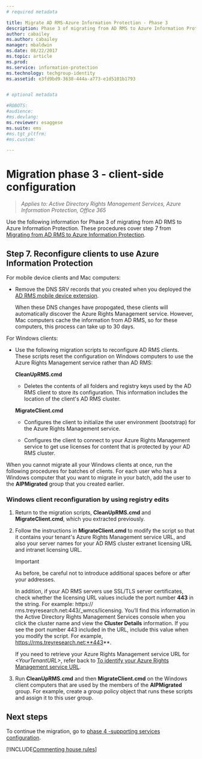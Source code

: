 ```yaml
---
# required metadata

title: Migrate AD RMS-Azure Information Protection - Phase 3
description: Phase 3 of migrating from AD RMS to Azure Information Protection, covering step 7 from Migrating from AD RMS to Azure Information Protection.
author: cabailey
ms.author: cabailey
manager: mbaldwin
ms.date: 08/22/2017
ms.topic: article
ms.prod:
ms.service: information-protection
ms.technology: techgroup-identity
ms.assetid: e3fd9bd9-3638-444a-a773-e1d5101b1793


# optional metadata

#ROBOTS:
#audience:
#ms.devlang:
ms.reviewer: esaggese
ms.suite: ems
#ms.tgt_pltfrm:
#ms.custom:

---
```

# Migration phase 3 - client-side configuration

>*Applies to: Active Directory Rights Management Services, Azure Information Protection, Office 365*

Use the following information for Phase 3 of migrating from AD RMS to Azure Information Protection. These procedures cover step 7 from [Migrating from AD RMS to Azure Information Protection](migrate-from-ad-rms-to-azure-rms.md).

## Step 7. Reconfigure clients to use Azure Information Protection

For mobile device clients and Mac computers:

- Remove the DNS SRV records that you created when you deployed the [AD RMS mobile device extension](http://technet.microsoft.com/library/dn673574.aspx).
    
    When these DNS changes have propogated, these clients will automatically discover the Azure Rights Management service. However, Mac computers cache the information from AD RMS, so for these computers, this process can take up to 30 days.

For Windows clients:

- Use the following migration scripts to reconfigure AD RMS clients. These scripts reset the configuration on Windows computers to use the Azure Rights Management service rather than AD RMS: 
    
    **CleanUpRMS.cmd**
    
    - Deletes the contents of all folders and registry keys used by the AD RMS client to store its configuration. This information includes the location of the client's AD RMS cluster.
    
    **MigrateClient.cmd**
    
    - Configures the client to initialize the user environment (bootstrap) for the Azure Rights Management service.
    
    - Configures the client to connect to your Azure Rights Management service to get use licenses for content that is protected by your AD RMS cluster. 

When you cannot migrate all your Windows clients at once, run the following procedures for batches of clients. For each user who has a Windows computer that you want to migrate in your batch, add the user to the **AIPMigrated** group that you created earlier.

### Windows client reconfiguration by using registry edits

1. Return to the migration scripts, **CleanUpRMS.cmd** and **MigrateClient.cmd**, which you extracted previously.

2.  Follow the instructions in **MigrateClient.cmd** to modify the script so that it contains your tenant's Azure Rights Management service URL, and also your server names for your AD RMS cluster extranet licensing URL and intranet licensing URL.

    > [!IMPORTANT]
    > As before, be careful not to introduce additional spaces before or after your addresses.
    > 
    > In addition, if your AD RMS servers use SSL/TLS server certificates, check whether the licensing URL values include the port number **443** in the string. For example: https:// rms.treyresearch.net:443/_wmcs/licensing. You’ll find this information in the Active Directory Rights Management Services console when you click the cluster name and view the **Cluster Details** information. If you see the port number 443 included in the URL, include this value when you modify the script. For example, https://rms.treyresearch.net:**443**. 

    If you need to retrieve your Azure Rights Management service URL for *&lt;YourTenantURL&gt;*, refer back to [To identify your Azure Rights Management service URL](migrate-from-ad-rms-phase1.md#to-identify-your-azure-rights-management-service-url).

3.  Run **CleanUpRMS.cmd** and then **MigrateClient.cmd** on the Windows client computers that are used by the members of the **AIPMigrated** group. For example, create a group policy object that runs these scripts and assign it to this user group.

## Next steps
To continue the migration, go to [phase 4 -supporting services configuration](migrate-from-ad-rms-phase3.md).

[!INCLUDE[Commenting house rules](../includes/houserules.md)]